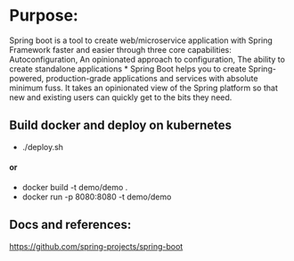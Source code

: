 # Purpose:

Spring boot is a tool to create web/microservice application with Spring Framework faster and easier through three core capabilities:
Autoconfiguration, An opinionated approach to configuration, The ability to create standalone applications
* 
Spring Boot helps you to create Spring-powered, production-grade applications and services with absolute minimum fuss. It takes an opinionated view of the Spring platform so that new and existing users can quickly get to the bits they need.
## Build docker and deploy on kubernetes

* ./deploy.sh

#### or

*   docker build -t demo/demo .
*   docker run -p 8080:8080 -t demo/demo
    

## Docs and references:

https://github.com/spring-projects/spring-boot